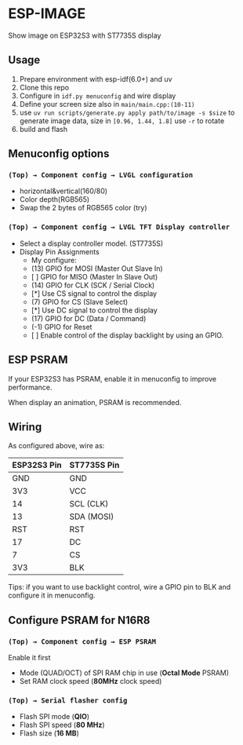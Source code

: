 # ESP-IMAGE

Show image on ESP32S3 with ST7735S display

## Usage

1. Prepare environment with esp-idf(6.0+) and uv
2. Clone this repo
3. Configure in `idf.py menuconfig` and wire display
4. Define your screen size also in `main/main.cpp:(10-11)`
5. use `uv run scripts/generate.py apply path/to/image -s $size` to generate image data, size in `[0.96, 1.44, 1.8]` use
   `-r` to rotate
6. build and flash

## Menuconfig options

### `(Top) → Component config → LVGL configuration`

- horizontal&vertical(160/80)
- Color depth(RGB565)
- Swap the 2 bytes of RGB565 color (try)

### `(Top) → Component config → LVGL TFT Display controller`

- Select a display controller model. (ST7735S)
- Display Pin Assignments
    - My configure:
    - (13) GPIO for MOSI (Master Out Slave In)
    - \[ ] GPIO for MISO (Master In Slave Out)
    - (14) GPIO for CLK (SCK / Serial Clock)
    - \[*] Use CS signal to control the display
    - (7)     GPIO for CS (Slave Select)
    - \[*] Use DC signal to control the display
    - (17)    GPIO for DC (Data / Command)
    - (-1) GPIO for Reset
    - \[ ] Enable control of the display backlight by using an GPIO.

## ESP PSRAM

If your ESP32S3 has PSRAM, enable it in menuconfig to improve performance.

When display an animation, PSRAM is recommended.

## Wiring

As configured above, wire as:

| ESP32S3 Pin | ST7735S Pin |
|-------------|-------------|
| GND         | GND         |
| 3V3         | VCC         |
| 14          | SCL (CLK)   |
| 13          | SDA (MOSI)  |
| RST         | RST         |
| 17          | DC          |
| 7           | CS          |
| 3V3         | BLK         |

Tips: if you want to use backlight control, wire a GPIO pin to BLK and configure it in menuconfig.

## Configure PSRAM for N16R8

### `(Top) → Component config → ESP PSRAM`

Enable it first

- Mode (QUAD/OCT) of SPI RAM chip in use (**Octal Mode** PSRAM)
- Set RAM clock speed (**80MHz** clock speed)

### `(Top) → Serial flasher config`

- Flash SPI mode (**QIO**)
- Flash SPI speed (**80 MHz**)
- Flash size (**16 MB**)
